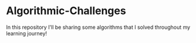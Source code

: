 # Algorithmic-Challenges
In this repository I'll be sharing some algorithms that I solved throughout my learning journey!
